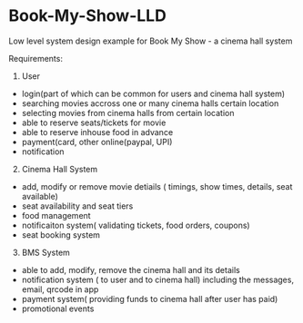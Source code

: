 # Book-My-Show-LLD
Low level system design example for Book My Show - a cinema hall system

Requirements:

1. User
- login(part of which can be common for users and cinema hall system)
- searching movies accross one or many cinema halls certain location
- selecting movies from cinema halls from certain location
- able to reserve seats/tickets for movie
- able to reserve inhouse food in advance
- payment(card, other online(paypal, UPI)
- notification

2. Cinema Hall System
- add, modify or remove movie detiails ( timings, show times, details, seat available)
- seat availability and seat tiers
- food management
- notificaiton system( validating tickets, food orders, coupons)
- seat booking system

3. BMS System
- able to add, modify, remove the cinema hall and its details
- notification system ( to user and to cinema hall) including the messages, email, qrcode in app
- payment system( providing funds to cinema hall after user has paid)
- promotional events
